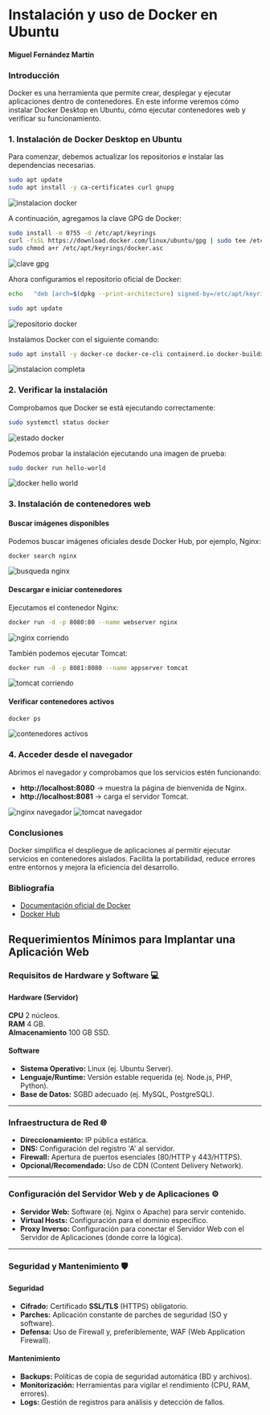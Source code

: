 # Instalación y uso de Docker en Ubuntu
#### Miguel Fernández Martín

### Introducción
Docker es una herramienta que permite crear, desplegar y ejecutar aplicaciones dentro de contenedores. En este informe veremos cómo instalar Docker Desktop en Ubuntu, cómo ejecutar contenedores web y verificar su funcionamiento.

### 1. Instalación de Docker Desktop en Ubuntu
Para comenzar, debemos actualizar los repositorios e instalar las dependencias necesarias.

```bash
sudo apt update
sudo apt install -y ca-certificates curl gnupg
```

![instalacion docker](imagenesVirt/imagen1.png)

A continuación, agregamos la clave GPG de Docker:

```bash
sudo install -m 0755 -d /etc/apt/keyrings
curl -fsSL https://download.docker.com/linux/ubuntu/gpg | sudo tee /etc/apt/keyrings/docker.asc > /dev/null
sudo chmod a+r /etc/apt/keyrings/docker.asc
```

![clave gpg](imagenesVirt/imagen2.png)

Ahora configuramos el repositorio oficial de Docker:

```bash
echo   "deb [arch=$(dpkg --print-architecture) signed-by=/etc/apt/keyrings/docker.asc]   https://download.docker.com/linux/ubuntu $(lsb_release -cs) stable" |   sudo tee /etc/apt/sources.list.d/docker.list > /dev/null

sudo apt update
```

![repositorio docker](imagenesVirt/imagen3.png)

Instalamos Docker con el siguiente comando:

```bash
sudo apt install -y docker-ce docker-ce-cli containerd.io docker-buildx-plugin docker-compose-plugin
```

![instalacion completa](imagenesVirt/imagen4.png)

### 2. Verificar la instalación
Comprobamos que Docker se está ejecutando correctamente:

```bash
sudo systemctl status docker
```

![estado docker](imagenesVirt/imagen5.png)

Podemos probar la instalación ejecutando una imagen de prueba:

```bash
sudo docker run hello-world
```

![docker hello world](imagenesVirt/imagen6.png)

### 3. Instalación de contenedores web
#### Buscar imágenes disponibles

Podemos buscar imágenes oficiales desde Docker Hub, por ejemplo, Nginx:

```bash
docker search nginx
```

![busqueda nginx](imagenesVirt/imagen7.png)

#### Descargar e iniciar contenedores

Ejecutamos el contenedor Nginx:

```bash
docker run -d -p 8080:80 --name webserver nginx
```

![nginx corriendo](imagenesVirt/imagen8.png)

También podemos ejecutar Tomcat:

```bash
docker run -d -p 8081:8080 --name appserver tomcat
```

![tomcat corriendo](imagenesVirt/imagen9.png)

#### Verificar contenedores activos

```bash
docker ps
```

![contenedores activos](imagenesVirt/imagen10.png)

### 4. Acceder desde el navegador
Abrimos el navegador y comprobamos que los servicios estén funcionando:

- **http://localhost:8080** → muestra la página de bienvenida de Nginx.  
- **http://localhost:8081** → carga el servidor Tomcat.

![nginx navegador](imagenesVirt/imagen11.png)
![tomcat navegador](imagenesVirt/imagen12.png)

### Conclusiones
Docker simplifica el despliegue de aplicaciones al permitir ejecutar servicios en contenedores aislados. Facilita la portabilidad, reduce errores entre entornos y mejora la eficiencia del desarrollo.

### Bibliografía
* [Documentación oficial de Docker](https://docs.docker.com)
* [Docker Hub](https://hub.docker.com)

## Requerimientos Mínimos para Implantar una Aplicación Web

### Requisitos de Hardware y Software 💻

#### **Hardware (Servidor)**
 **CPU**  2 núcleos.  
 **RAM**  4 GB.  
 **Almacenamiento**  100 GB SSD.  

#### **Software**
* **Sistema Operativo:** Linux (ej. Ubuntu Server).
* **Lenguaje/Runtime:** Versión estable requerida (ej. Node.js, PHP, Python).
* **Base de Datos:** SGBD adecuado (ej. MySQL, PostgreSQL).

***

### Infraestructura de Red 🌐

* **Direccionamiento:** IP pública estática.
* **DNS:** Configuración del registro 'A' al servidor.
* **Firewall:** Apertura de puertos esenciales (80/HTTP y 443/HTTPS).
* **Opcional/Recomendado:** Uso de CDN (Content Delivery Network).

***

### Configuración del Servidor Web y de Aplicaciones ⚙️

* **Servidor Web:** Software (ej. Nginx o Apache) para servir contenido.
* **Virtual Hosts:** Configuración para el dominio específico.
* **Proxy Inverso:** Configuración para conectar el Servidor Web con el Servidor de Aplicaciones (donde corre la lógica).

***

### Seguridad y Mantenimiento 🛡️

#### **Seguridad**
* **Cifrado:** Certificado **SSL/TLS** (HTTPS) obligatorio.
* **Parches:** Aplicación constante de parches de seguridad (SO y software).
* **Defensa:** Uso de Firewall y, preferiblemente, WAF (Web Application Firewall).

#### **Mantenimiento**
* **Backups:** Políticas de copia de seguridad automática (BD y archivos).
* **Monitorización:** Herramientas para vigilar el rendimiento (CPU, RAM, errores).
* **Logs:** Gestión de registros para análisis y detección de fallos.
